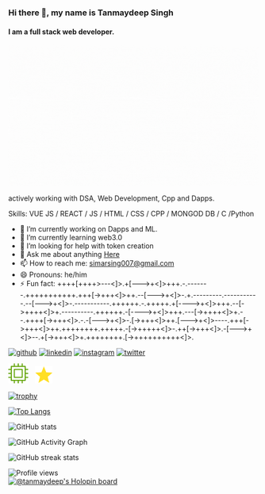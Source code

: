 ### Hi there 👋, my name is Tanmaydeep Singh
#### I am a full stack web developer. 
![GIF](https://github.com/Tanmaydeep-Singh/Tanmaydeep-Singh/blob/main/GIF/TANMAYDEEP%20SINGH.gif)


actively working with DSA, Web Development, Cpp and Dapps.

Skills: VUE JS / REACT / JS / HTML / CSS / CPP / MONGOD DB / C /Python

- 🔭 I’m currently working on Dapps and ML. 
- 🌱 I’m currently learning web3.0 
- 🤔 I’m looking for help with token creation 
- 💬 Ask me about anything [Here](https://www.linkedin.com/in/tanmaydeep-singh) 
- 📫 How to reach me: simarsing007@gmail.com
- 😄 Pronouns: he/him 
- ⚡ Fun fact: ++++[++++>---<]>.+[--->+<]>+++.-.-------.+++++++++++.+++[->+++<]>++.--[--->+<]>-.+.---------.-----------.--[--->+<]>-.-----------.++++++.-.+++++.+[---->+<]>+++.--[->++++<]>+.----------.++++++.-[---->+<]>+++.---[->++++<]>+.--.++++[->+++<]>.-.-[--->+<]>-.[->+++<]>++.[--->+<]>----.+++[->+++<]>++.++++++++.+++++.-[->+++++<]>-.++[->+++<]>.-[--->+<]>--.+[->+++<]>+.++++++++.[->++++++++++<]>.


[<img src='https://cdn.jsdelivr.net/npm/simple-icons@3.0.1/icons/github.svg' alt='github' height='40'>](https://github.com/Tanmaydeep-Singh)  [<img src='https://cdn.jsdelivr.net/npm/simple-icons@3.0.1/icons/linkedin.svg' alt='linkedin' height='40'>](https://www.linkedin.com/in/https://www.linkedin.com/in/tanmaydeep-singh)  [<img src='https://cdn.jsdelivr.net/npm/simple-icons@3.0.1/icons/instagram.svg' alt='instagram' height='40'>](https://www.instagram.com/https://www.instagram.com/tanmayyy.deep/)  [<img src='https://cdn.jsdelivr.net/npm/simple-icons@3.0.1/icons/twitter.svg' alt='twitter' height='40'>](https://twitter.com/https://twitter.com/SinghTanmaydeep) 

<a href='https://docs.github.com/en/developers'><img src='https://raw.githubusercontent.com/acervenky/animated-github-badges/master/assets/devbadge.gif' width='40' height='40'></a> <a href='https://stars.github.com/'><img src='https://raw.githubusercontent.com/acervenky/animated-github-badges/master/assets/starbadge.gif' width='35' height='35'></a> 

[![trophy](https://github-profile-trophy.vercel.app/?username=Tanmaydeep-Singh)](https://github.com/ryo-ma/github-profile-trophy)

[![Top Langs](https://github-readme-stats.vercel.app/api/top-langs/?username=Tanmaydeep-Singh)](https://github.com/anuraghazra/github-readme-stats)

![GitHub stats](https://github-readme-stats.vercel.app/api?username=Tanmaydeep-Singh&show_icons=true)  

![GitHub Activity Graph](https://activity-graph.herokuapp.com/graph?username=Tanmaydeep-Singh)  


![GitHub streak stats](https://github-readme-streak-stats.herokuapp.com/?user=Tanmaydeep-Singh)  

![Profile views](https://gpvc.arturio.dev/Tanmaydeep-Singh)  
[![@tanmaydeep's Holopin board](https://holopin.io/api/user/board?user=tanmaydeep)](https://holopin.io/@tanmaydeep)
